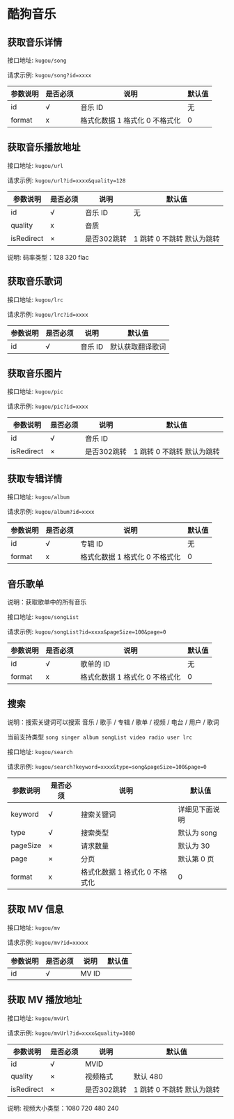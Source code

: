 # 酷狗音乐

## 获取音乐详情

接口地址: `kugou/song`

请求示例: `kugou/song?id=xxxx`

| 参数说明 | 是否必须 | 说明    | 默认值 |
| -------- | -------- | ------- | ------ |
| id       | √        | 音乐 ID | 无     |
| format   | x        | 格式化数据 1 格式化 0 不格式化                      | 0      |


## 获取音乐播放地址

接口地址: `kugou/url`

请求示例: `kugou/url?id=xxxx&quality=128`

| 参数说明 | 是否必须 | 说明    | 默认值 |
| -------- | -------- | ------- | ------ |
| id       | √        | 音乐 ID | 无     |
| quality  | x        | 音质    |        |
| isRedirect  | ×        | 是否302跳转 | 1 跳转  0 不跳转 默认为跳转|

说明: 码率类型：128 320 flac

## 获取音乐歌词

接口地址: `kugou/lrc`

请求示例: `kugou/lrc?id=xxxx`

| 参数说明 | 是否必须 | 说明    | 默认值           |
| -------- | -------- | ------- | ---------------- |
| id       | √        | 音乐 ID | 默认获取翻译歌词 |

## 获取音乐图片

接口地址: `kugou/pic`

请求示例: `kugou/pic?id=xxxx`

| 参数说明 | 是否必须 | 说明    | 默认值 |
| -------- | -------- | ------- | ------ |
| id       | √        | 音乐 ID |        |
| isRedirect  | ×        | 是否302跳转 | 1 跳转  0 不跳转 默认为跳转|

## 获取专辑详情

接口地址: `kugou/album`

请求示例: `kugou/album?id=xxxx`

| 参数说明 | 是否必须 | 说明    | 默认值 |
| -------- | -------- | ------- | ------ |
| id       | √        | 专辑 ID | 无     |
| format   | x        | 格式化数据 1 格式化 0 不格式化| 0      |


## 音乐歌单

说明：获取歌单中的所有音乐

接口地址: `kugou/songList`

请求示例: `kugou/songList?id=xxxx&pageSize=100&page=0`

| 参数说明 | 是否必须 | 说明      | 默认值 |
| -------- | -------- | --------- | ------ |
| id       | √        | 歌单的 ID | 无     |
| format   | x        | 格式化数据 1 格式化 0 不格式化| 0      |

## 搜索

说明：搜索关键词可以搜索 音乐 / 歌手 / 专辑 / 歌单 / 视频 / 电台 / 用户 / 歌词

当前支持类型 `song singer album songList video radio user lrc`

接口地址: `kugou/search`

请求示例: `kugou/search?keyword=xxxx&type=song&pageSize=100&page=0`

| 参数说明 | 是否必须 | 说明       | 默认值         |
| -------- | -------- | ---------- | -------------- |
| keyword  | √        | 搜索关键词 | 详细见下面说明 |
| type     | √        | 搜索类型   | 默认为 song    |
| pageSize | ×        | 请求数量   | 默认为 30      |
| page     | ×        | 分页       | 默认第 0 页    |
| format   | x        | 格式化数据 1 格式化 0 不格式化| 0      |

## 获取 MV 信息

接口地址: `kugou/mv`

请求示例: `kugou/mv?id=xxxxx`

| 参数说明 | 是否必须 | 说明  | 默认值 |
| -------- | -------- | ----- | ------ |
| id       | √        | MV ID |        |

## 获取 MV 播放地址

接口地址: `kugou/mvUrl`

请求示例: `kugou/mvUrl?id=xxxx&quality=1080`

| 参数说明 | 是否必须 | 说明     | 默认值   |
| -------- | -------- | -------- | -------- |
| id       | √        | MVID     |          |
| quality  | ×        | 视频格式 | 默认 480 |
| isRedirect  | ×        | 是否302跳转 | 1 跳转  0 不跳转 默认为跳转|

说明: 视频大小类型：1080 720 480 240
